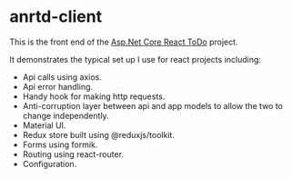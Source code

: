 # anrtd-client
This is the front end of the [Asp.Net Core React ToDo](../README.md) project.

It demonstrates the typical set up I use for react projects including:
- Api calls using axios.
- Api error handling.
- Handy hook for making http requests.
- Anti-corruption layer between api and app models to allow the two to change independently.
- Material UI.
- Redux store built using @reduxjs/toolkit.
- Forms using formik.
- Routing using react-router.
- Configuration.
